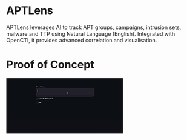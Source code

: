 # APTLens
APTLens leverages AI to track APT groups, campaigns, intrusion sets, malware and TTP using Natural Language (English). Integrated with OpenCTI, it provides advanced correlation and visualisation.

# Proof of Concept

<img src="POC.gif" alt="Proof of Concept" style="max-width: 100%; height: auto;">

